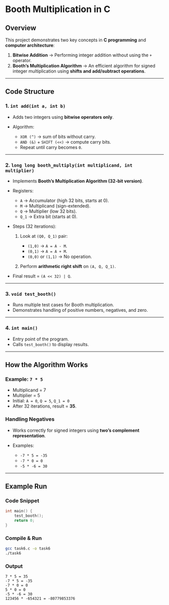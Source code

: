 # Booth Multiplication in C

## Overview

This project demonstrates two key concepts in **C programming** and **computer architecture**:

1. **Bitwise Addition** → Performing integer addition without using the `+` operator.
2. **Booth’s Multiplication Algorithm** → An efficient algorithm for signed integer multiplication using **shifts and add/subtract operations**.

---

## Code Structure

### 1. `int add(int a, int b)`

* Adds two integers using **bitwise operators only**.
* Algorithm:

  * `XOR (^)` → sum of bits without carry.
  * `AND (&)` + `SHIFT (<<)` → compute carry bits.
  * Repeat until carry becomes `0`.

---

### 2. `long long booth_multiply(int multiplicand, int multiplier)`

* Implements **Booth’s Multiplication Algorithm (32-bit version)**.
* Registers:

  * `A` → Accumulator (high 32 bits, starts at 0).
  * `M` → Multiplicand (sign-extended).
  * `Q` → Multiplier (low 32 bits).
  * `Q_1` → Extra bit (starts at 0).
* Steps (32 iterations):

  1. Look at `(Q0, Q_1)` pair:

     * `(1,0)` → `A = A - M`.
     * `(0,1)` → `A = A + M`.
     * `(0,0)` or `(1,1)` → No operation.
  2. Perform **arithmetic right shift** on `(A, Q, Q_1)`.
* Final result = `(A << 32) | Q`.

---

### 3. `void test_booth()`

* Runs multiple test cases for Booth multiplication.
* Demonstrates handling of positive numbers, negatives, and zero.

---

### 4. `int main()`

* Entry point of the program.
* Calls `test_booth()` to display results.

---

## How the Algorithm Works

### Example: `7 * 5`

* Multiplicand = 7
* Multiplier = 5
* Initial: `A = 0`, `Q = 5`, `Q_1 = 0`
* After 32 iterations, result = **35**.

### Handling Negatives

* Works correctly for signed integers using **two’s complement representation**.
* Examples:

  * `-7 * 5 = -35`
  * `-7 * 0 = 0`
  * `-5 * -6 = 30`

---

## Example Run

### Code Snippet

```c
int main() {
    test_booth();
    return 0;
}
```

### Compile & Run
```bash
gcc task6.c -o task6
./task6
```

### Output

```
7 * 5 = 35
-7 * 5 = -35
-7 * 0 = 0
5 * 0 = 0
-5 * -6 = 30
123456 * -654321 = -80779853376
```

